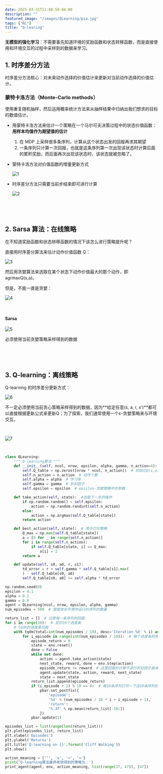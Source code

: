 ```yaml
---
date: 2025-03-31T11:00:59-04:00
description: ""
featured_image: "/images/QLearning/pia.jpg"
tags: ["RL"]
title: "Q-learing"
---
```


**无模型的强化学习**：不需要事先知道环境的奖励函数和状态转移函数，而是直接使用和环境交互的过程中采样到的数据来学习。

## 1. 时序差分方法

时序差分方法核心：对未来动作选择的价值估计来更新对当前动作选择的价值估计。

### 蒙特卡洛方法（Monte-Carlo methods）

使用重复随机抽样，然后运用概率统计方法来从抽样结果中归纳出我们想求的目标的数值估计。

+ 用蒙特卡洛方法来估计一个策略在一个马尔可夫决策过程中的状态价值函数：**用样本均值作为期望值的估计**
  1. 在 MDP 上采样很多条序列，计算从这个状态出发的回报再求其期望
  2. 一条序列只计算一次回报，也就是这条序列第一次出现该状态时计算后面的累积奖励，而后面再次出现该状态时，该状态就被忽略了。
  
+ 蒙特卡洛方法对价值函数的增量更新方式
  
  ![1](/images/QLearning/1.png)
  
+ 时序差分方法只需要当前步结束即可进行计算
  
  <!--more-->
  
  ![2](/images/QLearning/2.png)
  



&nbsp;

&nbsp;

## 2. Sarsa 算法：在线策略

在不知道奖励函数和状态转移函数的情况下该怎么进行策略提升呢？

直接用时序差分算法来估计动作价值函数 Q：

![3](/images/QLearning/3.png)

然后用贪婪算法来选取在某个状态下动作价值最大的那个动作，即 agrmaxQ(s,a)。

但是，不能一直是贪婪：

![4](/images/QLearning/4.png)

&nbsp;

#### Sarsa

![5](/images/QLearning/5.png)

必须使用当前贪婪策略采样得到的数据

&nbsp;

&nbsp;

## 3. Q-learning：离线策略

Q-learning 的时序差分更新方式：

![6](/images/QLearning/6.png)

不一定必须使用当前贪心策略采样得到的数据，因为**给定任意(s, a, r, s')**都可以直接根据更新公式来更新Q；为了探索，我们通常使用一个ε-贪婪策略来与环境交互。

&nbsp;

![7](/images/QLearning/7.png)

&nbsp;

```python
class QLearning:
    """ Q-learning算法 """
    def __init__(self, ncol, nrow, epsilon, alpha, gamma, n_action=4):
        self.Q_table = np.zeros([nrow * ncol, n_action])  # 初始化Q(s,a)表格
        self.n_action = n_action  # 动作个数
        self.alpha = alpha  # 学习率
        self.gamma = gamma  # 折扣因子
        self.epsilon = epsilon  # epsilon-贪婪策略中的参数

    def take_action(self, state):  #选取下一步的操作
        if np.random.random() < self.epsilon:
            action = np.random.randint(self.n_action)
        else:
            action = np.argmax(self.Q_table[state])
        return action

    def best_action(self, state):  # 用于打印策略
        Q_max = np.max(self.Q_table[state])
        a = [0 for _ in range(self.n_action)]
        for i in range(self.n_action):
            if self.Q_table[state, i] == Q_max:
                a[i] = 1
        return a

    def update(self, s0, a0, r, s1):
        td_error = r + self.gamma * self.Q_table[s1].max(
        ) - self.Q_table[s0, a0]
        self.Q_table[s0, a0] += self.alpha * td_error
```

```python
np.random.seed(0)
epsilon = 0.1
alpha = 0.1
gamma = 0.9
agent = QLearning(ncol, nrow, epsilon, alpha, gamma)
num_episodes = 500  # 智能体在环境中运行的序列的数量

return_list = []  # 记录每一条序列的回报
for i in range(10):  # 显示10个进度条
    # tqdm的进度条功能
    with tqdm(total=int(num_episodes / 10), desc='Iteration %d' % i) as pbar:
        for i_episode in range(int(num_episodes / 10)):  # 每个进度条的序列数
            episode_return = 0
            state = env.reset()
            done = False
            while not done:
                action = agent.take_action(state)
                next_state, reward, done = env.step(action)
                episode_return += reward  # 这里回报的计算不进行折扣因子衰减
                agent.update(state, action, reward, next_state)
                state = next_state
            return_list.append(episode_return)
            if (i_episode + 1) % 10 == 0:  # 每10条序列打印一下这10条序列的平均回报
                pbar.set_postfix({
                    'episode':
                    '%d' % (num_episodes / 10 * i + i_episode + 1),
                    'return':
                    '%.3f' % np.mean(return_list[-10:])
                })
            pbar.update(1)

episodes_list = list(range(len(return_list)))
plt.plot(episodes_list, return_list)
plt.xlabel('Episodes')
plt.ylabel('Returns')
plt.title('Q-learning on {}'.format('Cliff Walking'))
plt.show()

action_meaning = ['^', 'v', '<', '>']
print('Q-learning算法最终收敛得到的策略为：')
print_agent(agent, env, action_meaning, list(range(37, 47)), [47])
```



&nbsp;

